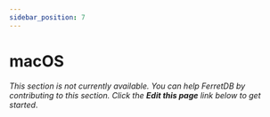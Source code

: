 ```yaml
---
sidebar_position: 7
---
```


# macOS

_This section is not currently available.
You can help FerretDB by contributing to this section.
Click the **Edit this page** link below to get started_.
